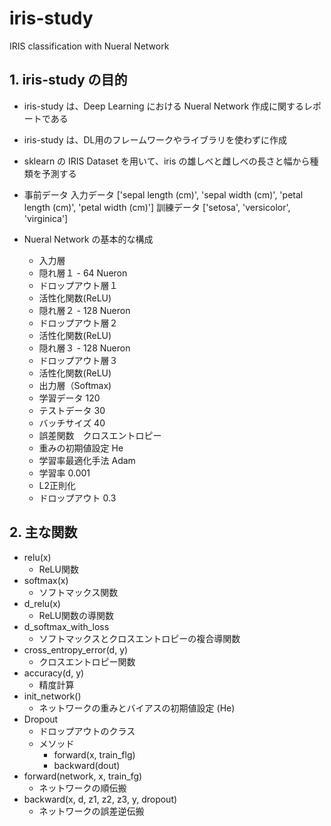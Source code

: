 # iris-study
IRIS classification with Nueral Network 

## 1. iris-study の目的
* iris-study は、Deep Learning における Nueral Network 作成に関するレポートである
* iris-study は、DL用のフレームワークやライブラリを使わずに作成
* sklearn の IRIS Dataset を用いて、iris の雄しべと雌しべの長さと幅から種類を予測する
* 事前データ
    入力データ ['sepal length (cm)', 'sepal width (cm)', 'petal length (cm)', 'petal width (cm)']
    訓練データ ['setosa', 'versicolor', 'virginica']

* Nueral Network の基本的な構成
    + 入力層
    + 隠れ層１ - 64 Nueron
    + ドロップアウト層１
    + 活性化関数(ReLU)
    + 隠れ層２ - 128 Nueron
    + ドロップアウト層２
    + 活性化関数(ReLU)
    + 隠れ層３ - 128 Nueron
    + ドロップアウト層３
    + 活性化関数(ReLU)
    + 出力層（Softmax)
    
    * 学習データ 120
    * テストデータ 30
    * バッチサイズ 40
    * 誤差関数　クロスエントロピー
    * 重みの初期値設定  He
    * 学習率最適化手法 Adam
    * 学習率 0.001
    * L2正則化
    * ドロップアウト 0.3
    

## 2. 主な関数
* relu(x)
    * ReLU関数
* softmax(x)
    * ソフトマックス関数
* d_relu(x)
    * ReLU関数の導関数
* d_softmax_with_loss
    * ソフトマックスとクロスエントロピーの複合導関数
* cross_entropy_error(d, y)
    * クロスエントロピー関数
* accuracy(d, y)
    * 精度計算
* init_network()
    * ネットワークの重みとバイアスの初期値設定 (He)
* Dropout
    * ドロップアウトのクラス
    * メソッド
        * forward(x, train_flg)
        * backward(dout)
* forward(network, x, train_fg)
    * ネットワークの順伝搬
* backward(x, d, z1, z2, z3, y, dropout)
    * ネットワークの誤差逆伝搬
    
